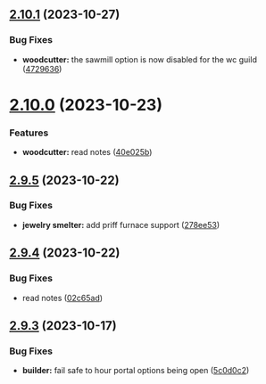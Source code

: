 ## [2.10.1](https://github.com/Torwent/wasp-free/compare/v2.10.0...v2.10.1) (2023-10-27)


### Bug Fixes

* **woodcutter:** the sawmill option is now disabled for the wc guild ([4729636](https://github.com/Torwent/wasp-free/commit/4729636f9b48e234355388db890102784ec283dc))



# [2.10.0](https://github.com/Torwent/wasp-free/compare/v2.9.5...v2.10.0) (2023-10-23)


### Features

* **woodcutter:** read notes ([40e025b](https://github.com/Torwent/wasp-free/commit/40e025bb405bde9b2913b5d175d0de86519602db))



## [2.9.5](https://github.com/Torwent/wasp-free/compare/v2.9.4...v2.9.5) (2023-10-22)


### Bug Fixes

* **jewelry smelter:** add priff furnace support ([278ee53](https://github.com/Torwent/wasp-free/commit/278ee53f14090d2430c02a9f3159f625ec435072))



## [2.9.4](https://github.com/Torwent/wasp-free/compare/v2.9.3...v2.9.4) (2023-10-22)


### Bug Fixes

* read notes ([02c65ad](https://github.com/Torwent/wasp-free/commit/02c65ad6d3105311202c1d58151fbccdecb161a6))



## [2.9.3](https://github.com/Torwent/wasp-free/compare/v2.9.2...v2.9.3) (2023-10-17)


### Bug Fixes

* **builder:** fail safe to hour portal options being open ([5c0d0c2](https://github.com/Torwent/wasp-free/commit/5c0d0c2ffa322c260bd803313aa1101388073d5c))



